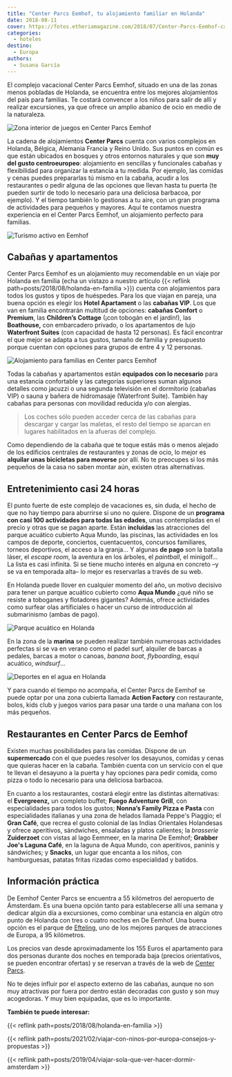 ```yaml
---
title: "Center Parcs Eemhof, tu alojamiento familiar en Holanda"
date: 2018-08-11
cover: https://fotos.etheriamagazine.com/2018/07/Center-Parcs-Eemhof-cabana.jpg
categories: 
  - hoteles
destino: 
  - Europa
authors: 
  - Susana García
---
```


El complejo vacacional Center Parcs Eemhof, situado en una de las zonas menos pobladas 
de Holanda, se encuentra entre los mejores alojamientos del país para familias. Te 
costará convencer a los niños para salir de allí y realizar excursiones, ya que ofrece 
un amplio abanico de ocio en medio de la naturaleza. 

![Zona interior de juegos en Center Parcs Eemhof](https://fotos.etheriamagazine.com/2018/07/Center-Parcs-Eemhof-interior.jpg "Action Factory, la zona cubierta de ocio en De Eemhof. © Milan Vermeulen")

La cadena de alojamientos **Center Parcs** cuenta con varios complejos en Holanda, 
Bélgica, Alemania Francia y Reino Unido. Sus puntos en común es que están ubicados en 
bosques y otros entornos naturales y que son **muy del gusto centroeuropeo**: 
alojamiento en sencillas y funcionales cabañas y flexibilidad para organizar la estancia 
a tu medida. Por ejemplo, las comidas y cenas puedes prepararlas tú mismo en la cabaña, 
acudir a los restaurantes o pedir alguna de las opciones que llevan hasta tu puerta (te 
pueden surtir de todo lo necesario para una deliciosa barbacoa, por ejemplo). Y el 
tiempo también lo gestionas a tu aire, con un gran programa de actividades para pequeños 
y mayores. Aquí te contamos nuestra experiencia en el Center Parcs Eemhof, un 
alojamiento perfecto para familias. 

![Turismo activo en Eemhof](https://fotos.etheriamagazine.com/2018/07/Center-Parcs-Eemhof-actividades-ninos.jpg "Actividades para niños. ©JackyShoots.nl")

## Cabañas y apartamentos

Center Parcs Eemhof es un alojamiento muy recomendable en un viaje por Holanda en 
familia (echa un vistazo a nuestro artículo {{< reflink 
path=posts/2018/08/holanda-en-familia >}}) cuenta con alojamientos para todos los gustos 
y tipos de huéspedes. Para los que viajan en pareja, una buena opción es elegir los 
**Hotel Apartament** o las **cabañas VIP**. Los que van en familia encontrarán multitud 
de opciones: **cabañas Confort** o **Premium**, las **Children’s Cottage** (¡con tobogán 
en el jardín!), las **Boathouse,** con embarcadero privado, o los apartamentos de lujo 
**Waterfront Suites** (con capacidad de hasta 12 personas). Es fácil encontrar el que 
mejor se adapta a tus gustos, tamaño de familia y presupuesto porque cuentan con 
opciones para grupos de entre 4 y 12 personas. 

![Alojamiento para familias en Center parcs Eemhof](https://fotos.etheriamagazine.com/2018/07/Cabana-familiar-Center-Parcs-Eemhof.jpg "Children's Cottage. © Robert Land")

Todas la cabañas y apartamentos están **equipados con lo necesario** para una estancia 
confortable y las categorías superiores suman algunos detalles como jacuzzi o una 
segunda televisión en el dormitorio (cabañas VIP) o sauna y bañera de hidromasaje 
(Waterfront Suite). También hay cabañas para personas con movilidad reducida y/o con 
alergias. 

> Los coches sólo pueden acceder cerca de las cabañas para descargar y cargar las maletas, 
> el resto del tiempo se aparcan en lugares habilitados en la afueras del complejo. 

Como dependiendo de la cabaña que te toque estás más o menos alejado de los edificios 
centrales de restaurantes y zonas de ocio, lo mejor es **alquilar unas bicicletas para 
moverse** por allí. No te preocupes si los más pequeños de la casa no saben montar aún, 
existen otras alternativas. 

## Entretenimiento casi 24 horas

El punto fuerte de este complejo de vacaciones es, sin duda, el hecho de que no hay 
tiempo para aburrirse si uno no quiere. Dispone de un **programa con casi 100 
actividades para todas las edades**, unas contempladas en el precio y otras que se pagan 
aparte. Están **incluidas** las atracciones del parque acuático cubierto Aqua Mundo, las 
piscinas, las actividades en los campos de deporte, conciertos, cuentacuentos, concursos 
familiares, torneos deportivos, el acceso a la granja… Y algunas **de pago** son la 
batalla láser, el _escape room_, la aventura en los árboles, el _paintball_, el 
minigolf… La lista es casi infinita. Si se tiene mucho interés en alguna en concreto –y 
se va en temporada alta– lo mejor es reservarlas a través de su web. 

En Holanda puede llover en cualquier momento del año, un motivo decisivo para tener un 
parque acuático cubierto como **Aqua Mundo** ¿qué niño se resiste a toboganes y 
flotadores gigantes? Además, ofrece actividades como surfear olas artificiales o hacer 
un curso de introducción al submarinismo (ambas de pago). 

![Parque acuático en Holanda](https://fotos.etheriamagazine.com/2018/07/Center-Parcs-Eemhof-Aquamundo.jpg "Aqua Mundo, el parque acuático cubierto de Center Parcs De Eemhof. © Milan Vermeulen")

En la zona de la **marina** se pueden realizar también numerosas actividades perfectas 
si se va en verano como el padel surf, alquiler de barcas a pedales, barcas a motor o 
canoas, _banana boat_, _flyboarding_, esquí acuático, _windsurf_… 

![Deportes en el agua en Holanda](https://fotos.etheriamagazine.com/2018/07/Center-Parcs-Eemhof-deportes-acuaticos.jpg "Padel Surf en De Eemhof. ©Ton Hurks Fotografie")

Y para cuando el tiempo no acompaña, el Center Parcs de Eemhof se puede optar por una 
zona cubierta llamada **Action Factory** con restaurante, bolos, kids club y juegos 
varios para pasar una tarde o una mañana con los más pequeños. 

## Restaurantes en Center Parcs de Eemhof

Existen muchas posibilidades para las comidas. Dispone de un **supermercado** con el que 
puedes resolver los desayunos, comidas y cenas que quieras hacer en la cabaña. También 
cuenta con un servicio con el que te llevan el desayuno a la puerta y hay opciones para 
pedir comida, como pizza o todo lo necesario para una deliciosa barbacoa. 

En cuanto a los restaurantes, costará elegir entre las distintas alternativas: el 
**Evergreenz,** un completo buffet; **Fuego Adventure Grill**, con especialidades para 
todos los gustos; **Nonna’s Family Pizza e Pasta** con especialidades italianas y una 
zona de helados llamada Peppe's Piaggio; el **Gran Café**, que recrea el gusto colonial 
de las Indias Orientales Holandesas y ofrece aperitivos, sándwiches, ensaladas y platos 
calientes; la _brasserie_ **Zuiderzoet** con vistas al lago Eemmeer, en la marina De 
Eemhof; **Grabber Joe's Laguna Café**, en la laguna de Aqua Mundo, con aperitivos, 
paninis y sándwiches; y **Snacks**, un lugar que encanta a los niños, con hamburguesas, 
patatas fritas rizadas como especialidad y batidos. 

## Información práctica

De Eemhof Center Parcs se encuentra a 55 kilómetros del aeropuerto de Ámsterdam. Es una 
buena opción tanto para establecerse allí una semana y dedicar algún día a excursiones, 
como combinar una estancia en algún otro punto de Holanda con tres o cuatro noches en De 
Eemhof. Una buena opción es el parque de [Efteling](https://www.efteling.com/es), uno de 
los mejores parques de atracciones de Europa, a 95 kilómetros. 

Los precios van desde aproximadamente los 155 Euros el apartamento para dos personas 
durante dos noches en temporada baja (precios orientativos, se pueden encontrar ofertas) 
y se reservan a través de la web de [Center Parcs](https://www.centerparcs.eu/). 

No te dejes influir por el aspecto externo de las cabañas, aunque no son muy atractivas 
por fuera por dentro están decoradas con gusto y son muy acogedoras. Y muy bien 
equipadas, que es lo importante. 

**También te puede interesar:** 

{{< reflink path=posts/2018/08/holanda-en-familia >}} 

{{< reflink path=posts/2021/02/viajar-con-ninos-por-europa-consejos-y-propuestas >}} 

{{< reflink path=posts/2019/04/viajar-sola-que-ver-hacer-dormir-amsterdam >}}
